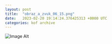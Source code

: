 ```yaml
---
layout:	post
title:	"obraz_a_zvuk_06_15.png"
date:	2023-02-20 19:14:24.376425313 +0000 UTC
categories:	kof archive
---
```


![Image Alt](https://k0f.github.io/assets/obraz_a_zvuk_06_15.png)